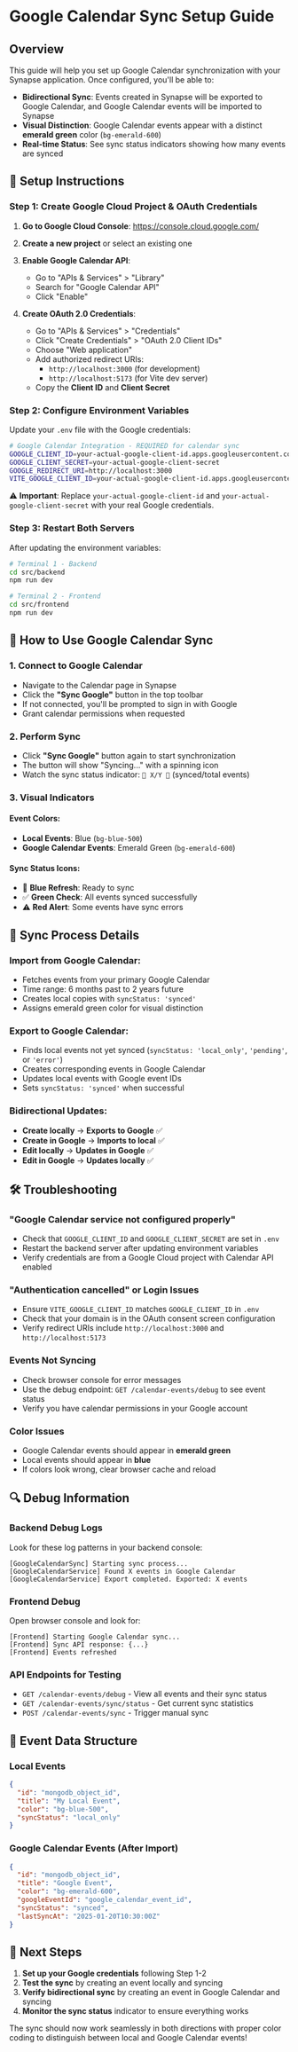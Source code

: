 # Google Calendar Sync Setup Guide

## Overview
This guide will help you set up Google Calendar synchronization with your Synapse application. Once configured, you'll be able to:

- **Bidirectional Sync**: Events created in Synapse will be exported to Google Calendar, and Google Calendar events will be imported to Synapse
- **Visual Distinction**: Google Calendar events appear with a distinct **emerald green** color (`bg-emerald-600`)
- **Real-time Status**: See sync status indicators showing how many events are synced

## 🔧 Setup Instructions

### Step 1: Create Google Cloud Project & OAuth Credentials

1. **Go to Google Cloud Console**: https://console.cloud.google.com/
2. **Create a new project** or select an existing one
3. **Enable Google Calendar API**:
   - Go to "APIs & Services" > "Library"
   - Search for "Google Calendar API"
   - Click "Enable"

4. **Create OAuth 2.0 Credentials**:
   - Go to "APIs & Services" > "Credentials"
   - Click "Create Credentials" > "OAuth 2.0 Client IDs"
   - Choose "Web application"
   - Add authorized redirect URIs:
     - `http://localhost:3000` (for development)
     - `http://localhost:5173` (for Vite dev server)
   - Copy the **Client ID** and **Client Secret**

### Step 2: Configure Environment Variables

Update your `.env` file with the Google credentials:

```bash
# Google Calendar Integration - REQUIRED for calendar sync
GOOGLE_CLIENT_ID=your-actual-google-client-id.apps.googleusercontent.com
GOOGLE_CLIENT_SECRET=your-actual-google-client-secret
GOOGLE_REDIRECT_URI=http://localhost:3000
VITE_GOOGLE_CLIENT_ID=your-actual-google-client-id.apps.googleusercontent.com
```

⚠️ **Important**: Replace `your-actual-google-client-id` and `your-actual-google-client-secret` with your real Google credentials.

### Step 3: Restart Both Servers

After updating the environment variables:

```bash
# Terminal 1 - Backend
cd src/backend
npm run dev

# Terminal 2 - Frontend  
cd src/frontend
npm run dev
```

## 🎯 How to Use Google Calendar Sync

### 1. **Connect to Google Calendar**
- Navigate to the Calendar page in Synapse
- Click the **"Sync Google"** button in the top toolbar
- If not connected, you'll be prompted to sign in with Google
- Grant calendar permissions when requested

### 2. **Perform Sync**
- Click **"Sync Google"** button again to start synchronization
- The button will show "Syncing..." with a spinning icon
- Watch the sync status indicator: `📅 X/Y 🔗` (synced/total events)

### 3. **Visual Indicators**

#### Event Colors:
- **Local Events**: Blue (`bg-blue-500`)
- **Google Calendar Events**: Emerald Green (`bg-emerald-600`)

#### Sync Status Icons:
- 🔄 **Blue Refresh**: Ready to sync
- ✅ **Green Check**: All events synced successfully  
- ⚠️ **Red Alert**: Some events have sync errors

## 🔄 Sync Process Details

### Import from Google Calendar:
- Fetches events from your primary Google Calendar
- Time range: 6 months past to 2 years future
- Creates local copies with `syncStatus: 'synced'`
- Assigns emerald green color for visual distinction

### Export to Google Calendar:
- Finds local events not yet synced (`syncStatus: 'local_only'`, `'pending'`, or `'error'`)
- Creates corresponding events in Google Calendar
- Updates local events with Google event IDs
- Sets `syncStatus: 'synced'` when successful

### Bidirectional Updates:
- **Create locally** → **Exports to Google** ✅
- **Create in Google** → **Imports to local** ✅
- **Edit locally** → **Updates in Google** ✅
- **Edit in Google** → **Updates locally** ✅

## 🛠️ Troubleshooting

### "Google Calendar service not configured properly"
- Check that `GOOGLE_CLIENT_ID` and `GOOGLE_CLIENT_SECRET` are set in `.env`
- Restart the backend server after updating environment variables
- Verify credentials are from a Google Cloud project with Calendar API enabled

### "Authentication cancelled" or Login Issues
- Ensure `VITE_GOOGLE_CLIENT_ID` matches `GOOGLE_CLIENT_ID` in `.env`
- Check that your domain is in the OAuth consent screen configuration
- Verify redirect URIs include `http://localhost:3000` and `http://localhost:5173`

### Events Not Syncing
- Check browser console for error messages
- Use the debug endpoint: `GET /calendar-events/debug` to see event status
- Verify you have calendar permissions in your Google account

### Color Issues
- Google Calendar events should appear in **emerald green**
- Local events should appear in **blue**
- If colors look wrong, clear browser cache and reload

## 🔍 Debug Information

### Backend Debug Logs
Look for these log patterns in your backend console:
```
[GoogleCalendarSync] Starting sync process...
[GoogleCalendarService] Found X events in Google Calendar
[GoogleCalendarService] Export completed. Exported: X events
```

### Frontend Debug
Open browser console and look for:
```
[Frontend] Starting Google Calendar sync...
[Frontend] Sync API response: {...}
[Frontend] Events refreshed
```

### API Endpoints for Testing
- `GET /calendar-events/debug` - View all events and their sync status
- `GET /calendar-events/sync/status` - Get current sync statistics
- `POST /calendar-events/sync` - Trigger manual sync

## 📝 Event Data Structure

### Local Events
```json
{
  "id": "mongodb_object_id",
  "title": "My Local Event",
  "color": "bg-blue-500",
  "syncStatus": "local_only"
}
```

### Google Calendar Events (After Import)
```json
{
  "id": "mongodb_object_id", 
  "title": "Google Event",
  "color": "bg-emerald-600",
  "googleEventId": "google_calendar_event_id",
  "syncStatus": "synced",
  "lastSyncAt": "2025-01-20T10:30:00Z"
}
```

## 🚀 Next Steps

1. **Set up your Google credentials** following Step 1-2
2. **Test the sync** by creating an event locally and syncing
3. **Verify bidirectional sync** by creating an event in Google Calendar and syncing
4. **Monitor the sync status** indicator to ensure everything works

The sync should now work seamlessly in both directions with proper color coding to distinguish between local and Google Calendar events!